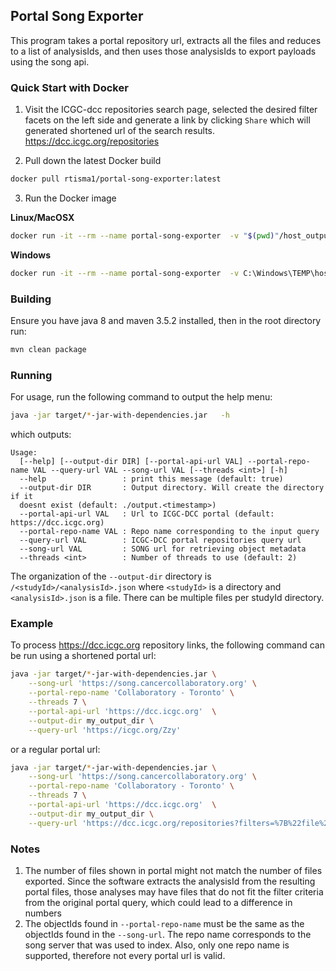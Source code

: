 Portal Song Exporter
---

This program takes a portal repository url, extracts all the files and reduces to a list of analysisIds, and then uses those analysisIds to export payloads using the song api.

### Quick Start with Docker

1. Visit the ICGC-dcc repositories search page, selected the desired filter facets on the left side and generate a link by clicking `Share` which will generated shortened url of the search results.
https://dcc.icgc.org/repositories

2. Pull down the latest Docker build
```bash
docker pull rtisma1/portal-song-exporter:latest
```
3. Run the Docker image

**Linux/MacOSX**
```bash
docker run -it --rm --name portal-song-exporter  -v "$(pwd)"/host_output_dir:/output_dir rtisma1/portal-song-exporter:latest --output-dir /output_dir --threads 7 --portal-repo-name "Collaboratory - Toronto"  --query-url 'https://icgc.org/ZzF' --song-url 'https://song.cancercollaboratory.org' 
```
**Windows**
```bash
docker run -it --rm --name portal-song-exporter  -v C:\Windows\TEMP\host_output_dir:/output_dir rtisma1/portal-song-exporter:latest --output-dir /output_dir --threads 7 --portal-repo-name "Collaboratory - Toronto"  --query-url 'https://icgc.org/ZzF' --song-url 'https://song.cancercollaboratory.org' 
```

### Building
Ensure you have java 8 and maven 3.5.2 installed, then in the root directory run:

```bash
mvn clean package
```

### Running

For usage, run the following command to output the help menu:

```bash
java -jar target/*-jar-with-dependencies.jar   -h

```

which outputs:

```
Usage: 
  [--help] [--output-dir DIR] [--portal-api-url VAL] --portal-repo-name VAL --query-url VAL --song-url VAL [--threads <int>] [-h]
  --help                 : print this message (default: true)
  --output-dir DIR       : Output directory. Will create the directory if it
  doesnt exist (default: ./output.<timestamp>)
  --portal-api-url VAL   : Url to ICGC-DCC portal (default: https://dcc.icgc.org)
  --portal-repo-name VAL : Repo name corresponding to the input query
  --query-url VAL        : ICGC-DCC portal repositories query url
  --song-url VAL         : SONG url for retrieving object metadata
  --threads <int>        : Number of threads to use (default: 2)
```

The organization of the `--output-dir` directory is `/<studyId>/<analysisId>.json` where `<studyId>` is a directory and `<analysisId>.json` is a file. There can be multiple files per studyId directory.

### Example

To process https://dcc.icgc.org repository links, the following command can be run using a shortened portal url:

```bash
java -jar target/*-jar-with-dependencies.jar \
    --song-url 'https://song.cancercollaboratory.org' \
    --portal-repo-name 'Collaboratory - Toronto' \
    --threads 7 \
    --portal-api-url 'https://dcc.icgc.org'  \
    --output-dir my_output_dir \
    --query-url 'https://icgc.org/Zzy'
```

or a regular portal url:

```bash
java -jar target/*-jar-with-dependencies.jar \
    --song-url 'https://song.cancercollaboratory.org' \
    --portal-repo-name 'Collaboratory - Toronto' \
    --threads 7 \
    --portal-api-url 'https://dcc.icgc.org'  \
    --output-dir my_output_dir \
    --query-url 'https://dcc.icgc.org/repositories?filters=%7B%22file%22:%7B%22repoName%22:%7B%22is%22:%5B%22Collaboratory%20-%20Toronto%22%5D%7D%7D%7D&files=%7B%22from%22:1,%22size%22:25%7D'
```

### Notes
1. The number of files shown in portal might not match the number of files exported. Since the software extracts the analysisId from the resulting portal files, those analyses may have files that do not fit the filter criteria from the original portal query, which could lead to a difference in numbers
2. The objectIds found in `--portal-repo-name` must be the same as the objectIds found in the `--song-url`. The repo name corresponds to the song server that was used to index. Also, only one repo name is supported, therefore not every portal url is valid.

